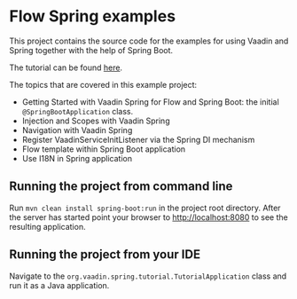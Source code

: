 Flow Spring examples
======================

This project contains the source code for the examples for using Vaadin and Spring together with the help of Spring Boot.

The tutorial can be found [here](https://vaadin.com/docs/v14/flow/spring/tutorial-spring-basic.html).

The topics that are covered in this example project:
* Getting Started with Vaadin Spring for Flow and Spring Boot: the initial `@SpringBootApplication` class.
* Injection and Scopes with Vaadin Spring
* Navigation with Vaadin Spring
* Register VaadinServiceInitListener via the Spring DI mechanism
* Flow template within Spring Boot application
* Use I18N in Spring application

## Running the project from command line

Run `mvn clean install spring-boot:run` in the project root directory. After the server has started point your browser to [http://localhost:8080](http://localhost:8080) to see the resulting application.

## Running the project from your IDE

Navigate to the `org.vaadin.spring.tutorial.TutorialApplication` class and run it as a Java application.
